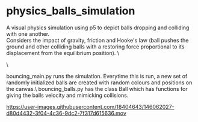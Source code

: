 # physics_balls_simulation
A visual physics simulation using p5 to depict balls dropping and colliding with one another. \
Considers the impact of gravity, friction and Hooke's law (ball pushes the ground and other colliding balls with a restoring force proportional to its displacement from the equilibrium position). \

\

bouncing_main.py runs the simulation. Everytime this is run, a new set of randomly initialized balls are created with random colours and positions on the canvas.\ 
bouncing_balls.py has the class Ball which has functions for giving the balls velocity and mimicking collisions. 

https://user-images.githubusercontent.com/18404643/146062027-d80d4432-3f04-4c36-9dc2-7f317d615636.mov

